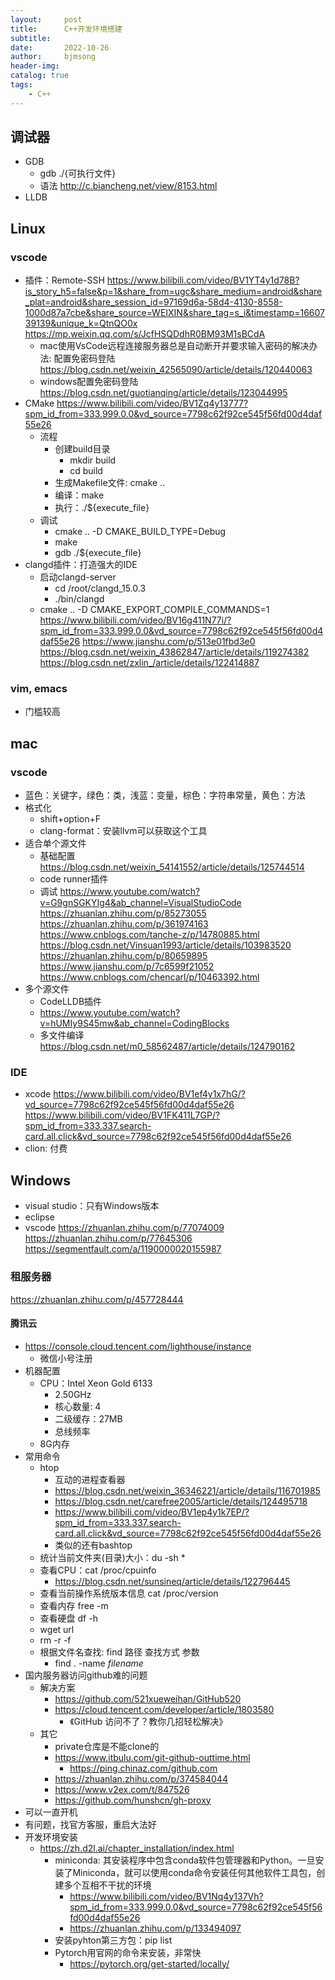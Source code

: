 ```yaml
---
layout:     post
title:      C++开发环境搭建
subtitle:   
date:       2022-10-26
author:     bjmsong
header-img: 
catalog: true
tags:
    - C++
---
```

## 调试器
- GDB
    - gdb ./{可执行文件}
    - 语法
    http://c.biancheng.net/view/8153.html
- LLDB

## Linux
### vscode
- 插件：Remote-SSH
https://www.bilibili.com/video/BV1YT4y1d78B?is_story_h5=false&p=1&share_from=ugc&share_medium=android&share_plat=android&share_session_id=97169d6a-58d4-4130-8558-1000d87a7cbe&share_source=WEIXIN&share_tag=s_i&timestamp=1660739139&unique_k=QtnQO0x
https://mp.weixin.qq.com/s/JcfHSQDdhR0BM93M1sBCdA
    - mac使用VsCode远程连接服务器总是自动断开并要求输入密码的解决办法: 配置免密码登陆
    https://blog.csdn.net/weixin_42565090/article/details/120440063
    - windows配置免密码登陆
    https://blog.csdn.net/guotianqing/article/details/123044995
- CMake
    https://www.bilibili.com/video/BV1Zq4y13777?spm_id_from=333.999.0.0&vd_source=7798c62f92ce545f56fd00d4daf55e26
    - 流程
        - 创建build目录
            - mkdir build
            - cd build
        - 生成Makefile文件: cmake ..
        - 编译：make
        - 执行：./${execute_file}
    - 调试 
        - cmake .. -D CMAKE_BUILD_TYPE=Debug
        - make
        - gdb ./${execute_file}
- clangd插件：打造强大的IDE
    - 启动clangd-server 
        - cd /root/clangd_15.0.3
        - ./bin/clangd
    - cmake .. -D CMAKE_EXPORT_COMPILE_COMMANDS=1
https://www.bilibili.com/video/BV16g411N77i/?spm_id_from=333.999.0.0&vd_source=7798c62f92ce545f56fd00d4daf55e26
https://www.jianshu.com/p/513e01fbd3e0
https://blog.csdn.net/weixin_43862847/article/details/119274382
https://blog.csdn.net/zxlin_/article/details/122414887

### vim, emacs
- 门槛较高 

## mac 
### vscode
- 蓝色：关键字，绿色：类，浅蓝：变量，棕色：字符串常量，黄色：方法
- 格式化
    - shift+option+F
    - clang-format：安装llvm可以获取这个工具
- 适合单个源文件
    - 基础配置
    https://blog.csdn.net/weixin_54141552/article/details/125744514
    - code runner插件
    - 调试
    https://www.youtube.com/watch?v=G9gnSGKYIg4&ab_channel=VisualStudioCode
    https://zhuanlan.zhihu.com/p/85273055
    https://zhuanlan.zhihu.com/p/361974163
    https://www.cnblogs.com/tanche-z/p/14780885.html
    https://blog.csdn.net/Vinsuan1993/article/details/103983520
    https://zhuanlan.zhihu.com/p/80659895
    https://www.jianshu.com/p/7c6599f21052
    https://www.cnblogs.com/chencarl/p/10463392.html
- 多个源文件
    - CodeLLDB插件
    - https://www.youtube.com/watch?v=hUMIy9S45mw&ab_channel=CodingBlocks
    - 多文件编译
    https://blog.csdn.net/m0_58562487/article/details/124790162

### IDE
- xcode
https://www.bilibili.com/video/BV1ef4y1x7hG/?vd_source=7798c62f92ce545f56fd00d4daf55e26
https://www.bilibili.com/video/BV1FK411L7GP/?spm_id_from=333.337.search-card.all.click&vd_source=7798c62f92ce545f56fd00d4daf55e26
- clion: 付费


## Windows
- visual studio：只有Windows版本
- eclipse
- vscode
https://zhuanlan.zhihu.com/p/77074009
https://zhuanlan.zhihu.com/p/77645306
https://segmentfault.com/a/1190000020155987


### 租服务器
https://zhuanlan.zhihu.com/p/457728444

#### 腾讯云
- https://console.cloud.tencent.com/lighthouse/instance
    - 微信小号注册
- 机器配置
    + CPU：Intel Xeon Gold 6133 
        * 2.50GHz
        * 核心数量: 4
        * 二级缓存：27MB
        * 总线频率
    + 8G内存
- 常用命令
    + htop
        * 互动的进程查看器
        * https://blog.csdn.net/weixin_36346221/article/details/116701985
        * https://blog.csdn.net/carefree2005/article/details/124495718
        * https://www.bilibili.com/video/BV1ep4y1k7EP/?spm_id_from=333.337.search-card.all.click&vd_source=7798c62f92ce545f56fd00d4daf55e26
        * 类似的还有bashtop
    + 统计当前文件夹(目录)大小：du -sh *
    + 查看CPU：cat /proc/cpuinfo
        * https://blog.csdn.net/sunsineq/article/details/122796445
    + 查看当前操作系统版本信息 cat /proc/version
    + 查看内存 free -m
    + 查看硬盘 df -h
    + wget url
    + rm -r -f 
    + 根据文件名查找: find 路径 查找方式 参数
        * find . -name *filename*
- 国内服务器访问github难的问题
    + 解决方案
        * https://github.com/521xueweihan/GitHub520
        * https://cloud.tencent.com/developer/article/1803580
            - 《GitHub 访问不了？教你几招轻松解决》
    + 其它
        + private仓库是不能clone的
        + https://www.itbulu.com/git-github-outtime.html
            + https://ping.chinaz.com/github.com
        + https://zhuanlan.zhihu.com/p/374584044
        + https://www.v2ex.com/t/847526
        + https://github.com/hunshcn/gh-proxy
- 可以一直开机
- 有问题，找官方客服，重启大法好
- 开发环境安装
    + https://zh.d2l.ai/chapter_installation/index.html
        * miniconda: 其安装程序中包含conda软件包管理器和Python。一旦安装了Miniconda，就可以使用conda命令安装任何其他软件工具包，创建多个互相不干扰的环境
            - https://www.bilibili.com/video/BV1Nq4y137Vh?spm_id_from=333.999.0.0&vd_source=7798c62f92ce545f56fd00d4daf55e26
            - https://zhuanlan.zhihu.com/p/133494097
        * 安装pyhton第三方包：pip list
        * Pytorch用官网的命令来安装，非常快
            - https://pytorch.org/get-started/locally/

